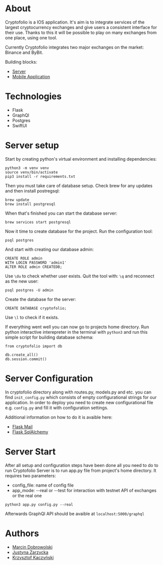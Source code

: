 # About

Cryptofolio is a IOS application. It's aim is to integrate services of the largest cryptocurrency exchanges and give users a consistent interface for their use. Thanks to this it will be possible to play on many exchanges from one place, using one tool.

Currently Cryptofolio integrates two major exchanges on the market: Binance and ByBit.

Building blocks:
- [Server](https://github.com/JerryBeGood/Cryptofolio)
- [Mobile Application](https://github.com/justynazarzycka/Cryptofolio)
  
# Technologies

- Flask
- GraphQl
- Postgres
- SwiftUI

# Server setup

Start by creating python's virtual environment and installing dependencies:

```
python3 -m venv venv
source venv/bin/activate
pip3 install -r requirements.txt
```

Then you must take care of database setup.
Check brew for any updates and then install postregsql:

```
brew update
brew install postgresql
```

When that's finished you can start the database server:

```
brew services start postgresql
```

Now it time to create database for the project.
Run the configuration tool:

```
psql postgres
```


And start with creating our database admin:

```
CREATE ROLE admin 
WITH LOGIN PASSWORD 'admin1' 
ALTER ROLE admin CREATEDB;
```

Use `\du` to check whether user exists.
Quit the tool with: `\q` and reconnect as the new user: 

```
psql postgres -U admin
```

Create the database for the server:

```
CREATE DATABASE cryptofolio;
```

Use `\l` to check if it exists.

If everything went well you can now go to projects home directory. Run python interactive interepreter in the terminal with `python3` and run this simple script for building database schema:

```
from cryptofolio import db 

db.create_all() 
db.session.commit() 
```

# Server Configuration

In cryptofolio directory along with routes.py, models.py and etc. you can find `init_config.py` which consists of empty configurational strings for our application. In order to deploy you need to create new configurational file e.g. `config.py` and fill it with configuration settings. 

Additional information on how to do it is avaible here:
- [Flask Mail](https://pythonhosted.org/Flask-Mail/)
- [Flask SqlAlchemy](https://flask-sqlalchemy.palletsprojects.com/en/2.x/)


# Server Start

After all setup and configuration steps have been done all you need to do to run Cryptofolio Server is to run app.py file from project's home directory. It requires two parameters:
- config_file: name of config file
- app_mode: --real or --test for interaction with testnet API of exchanges or the real one


```
python3 app.py config.py --real
```

Afterwards GraphQl API should be avaible at `localhost:5000/graphql`


# Authors
- [Marcin Dobrowolski](https://github.com/JerryBeGood)
- [Justyna Zarzycka](https://github.com/justynazarzycka)
- [Krzysztof Kaczyński](https://github.com/madblokus)